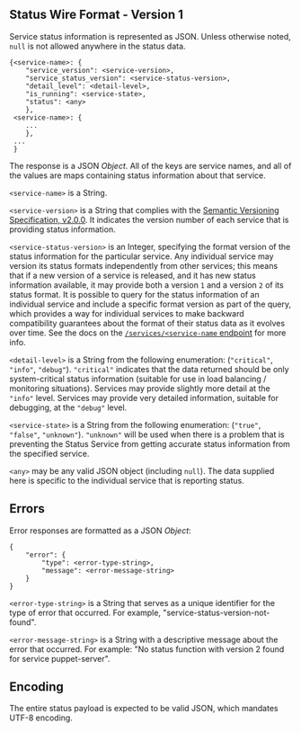 ## Status Wire Format - Version 1

Service status information is represented as JSON.  Unless otherwise noted, `null`
is not allowed anywhere in the status data.

    {<service-name>: {
        "service_version": <service-version>,
        "service_status_version": <service-status-version>,
        "detail_level": <detail-level>,
        "is_running": <service-state>,
        "status": <any>
        },
     <service-name>: {
        ...
        },
     ...
     }

The response is a JSON _Object_.  All of the keys are service names, and all of the
values are maps containing status information about that service.

`<service-name>` is a String.

`<service-version>` is a String that complies with the
[Semantic Versioning Specification, v2.0.0](http://semver.org/spec/v2.0.0.html).
It indicates the version number of each service that is providing status information.

`<service-status-version>` is an Integer, specifying the format version of the status
 information for the particular service.  Any individual service may version its
 status formats independently from other services; this means that if a new version
 of a service is released, and it has new status information available, it may
 provide both a version `1` and a version `2` of its status format.  It is possible to
 query for the status information of an individual service and include a specific
 format version as part of the query, which provides a way for individual services to
 make backward compatibility guarantees about the format of their status data as it
 evolves over time.  See the docs on the
 [`/services/<service-name` endpoint](./query-api.md#get-statusv1servicesservice-name)
 for more info.

`<detail-level>` is a String from the following enumeration: (`"critical"`, `"info"`,
 `"debug"`).  `"critical"` indicates that the data returned should be only system-critical
 status information (suitable for use in load balancing / monitoring situations).
 Services may provide slightly more detail at the `"info"` level.  Services may
 provide very detailed information, suitable for debugging, at the `"debug"` level.

`<service-state>` is a String from the following enumeration: (`"true"`, `"false"`,
 `"unknown"`).  `"unknown"` will be used when there is a problem that is preventing
 the Status Service from getting accurate status information from the specified
 service.

`<any>` may be any valid JSON object (including `null`).  The data supplied here
 is specific to the individual service that is reporting status.

## Errors

Error responses are formatted as a JSON _Object_:

    {
        "error": {
            "type": <error-type-string>,
            "message": <error-message-string>
        }
    }

`<error-type-string>` is a String that serves as a unique identifier for the type
of error that occurred.  For example, "service-status-version-not-found".

`<error-message-string>` is a String with a descriptive message about the error
that occurred.  For example: "No status function with version 2 found for service puppet-server".

## Encoding

The entire status payload is expected to be valid JSON, which mandates UTF-8
encoding.
